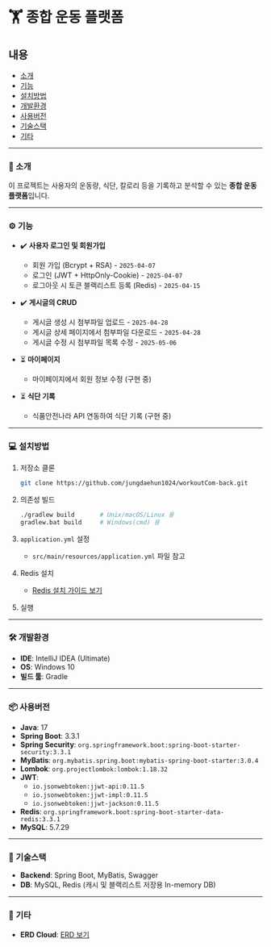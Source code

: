 # 🏋️ 종합 운동 플랫폼

## 내용
- [소개](#소개)
- [기능](#기능)
- [설치방법](#설치방법)
- [개발환경](#개발환경)
- [사용버전](#사용버전)
- [기술스택](#기술스택)
- [기타](#기타)

---

### 📌 소개
이 프로젝트는 사용자의 운동량, 식단, 칼로리 등을 기록하고 분석할 수 있는 **종합 운동 플랫폼**입니다.

---

### ⚙️ 기능

- ✔️ **사용자 로그인 및 회원가입**
    - 회원 가입 (Bcrypt + RSA) - `2025-04-07`
    - 로그인 (JWT + HttpOnly-Cookie) - `2025-04-07`
    - 로그아웃 시 토큰 블랙리스트 등록 (Redis) - `2025-04-15`

- ✔️ **게시글의 CRUD**
    - 게시글 생성 시 첨부파일 업로드 - `2025-04-28`
    - 게시글 상세 페이지에서 첨부파일 다운로드 - `2025-04-28`
    - 게시글 수정 시 첨부파일 목록 수정 - `2025-05-06`

- ⏳ **마이페이지**
    - 마이페이지에서 회원 정보 수정 (구현 중)

- ⏳ **식단 기록**
    - 식품안전나라 API 연동하여 식단 기록 (구현 중)

---

### 💻 설치방법

1. 저장소 클론
    ```bash
    git clone https://github.com/jungdaehun1024/workoutCom-back.git
    ```

2. 의존성 빌드
    ```bash
    ./gradlew build       # Unix/macOS/Linux 용  
    gradlew.bat build     # Windows(cmd) 용
    ```

3. `application.yml` 설정
    - `src/main/resources/application.yml` 파일 참고

4. Redis 설치
    - [Redis 설치 가이드 보기](https://ittrue.tistory.com/318#google_vignette)

5. 실행

---

### 🛠 개발환경

- **IDE**: IntelliJ IDEA (Ultimate)
- **OS**: Windows 10
- **빌드 툴**: Gradle

---

### 📦 사용버전

- **Java**: 17
- **Spring Boot**: 3.3.1
- **Spring Security**: `org.springframework.boot:spring-boot-starter-security:3.3.1`
- **MyBatis**: `org.mybatis.spring.boot:mybatis-spring-boot-starter:3.0.4`
- **Lombok**: `org.projectlombok:lombok:1.18.32`
- **JWT**:
    - `io.jsonwebtoken:jjwt-api:0.11.5`
    - `io.jsonwebtoken:jjwt-impl:0.11.5`
    - `io.jsonwebtoken:jjwt-jackson:0.11.5`
- **Redis**: `org.springframework.boot:spring-boot-starter-data-redis:3.3.1`
- **MySQL**: 5.7.29

---

### 🔧 기술스택

- **Backend**: Spring Boot, MyBatis, Swagger
- **DB**: MySQL, Redis (캐시 및 블랙리스트 저장용 In-memory DB)

---

### 📄 기타

- **ERD Cloud**: [ERD 보기](https://www.erdcloud.com/d/5yYvfZ5evYZvaeNHy)
